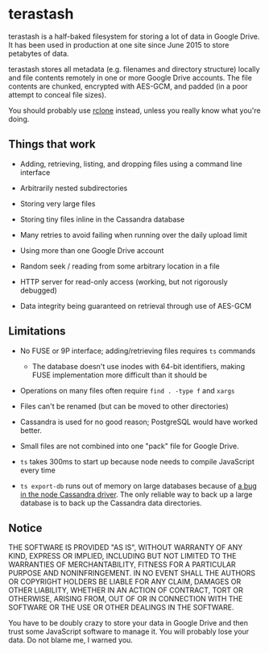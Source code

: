 terastash
===

terastash is a half-baked filesystem for storing a lot of data in Google Drive.  It has been used in production at one site since June 2015 to store petabytes of data.

terastash stores all metadata (e.g. filenames and directory structure) locally and file contents remotely in one or more Google Drive accounts.  The file contents are chunked, encrypted with AES-GCM, and padded (in a poor attempt to conceal file sizes).

You should probably use [rclone](https://rclone.org/) instead, unless you really know what you're doing.


Things that work
---

* Adding, retrieving, listing, and dropping files using a command line interface

* Arbitrarily nested subdirectories

* Storing very large files

* Storing tiny files inline in the Cassandra database

* Many retries to avoid failing when running over the daily upload limit

* Using more than one Google Drive account

* Random seek / reading from some arbitrary location in a file

* HTTP server for read-only access (working, but not rigorously debugged)

* Data integrity being guaranteed on retrieval through use of AES-GCM


Limitations
---
* No FUSE or 9P interface; adding/retrieving files requires `ts` commands

    * The database doesn't use inodes with 64-bit identifiers, making FUSE implementation more difficult than it should be

* Operations on many files often require `find . -type f` and `xargs`

* Files can't be renamed (but can be moved to other directories)

* Cassandra is used for no good reason; PostgreSQL would have worked better.

* Small files are not combined into one "pack" file for Google Drive.

* `ts` takes 300ms to start up because node needs to compile JavaScript every time

* `ts export-db` runs out of memory on large databases because of [a bug in the node Cassandra driver](https://github.com/datastax/nodejs-driver/pull/89#issuecomment-141602222).  The only reliable way to back up a large database is to back up the Cassandra data directories.


Notice
---
THE SOFTWARE IS PROVIDED "AS IS", WITHOUT WARRANTY OF ANY KIND, EXPRESS OR
IMPLIED, INCLUDING BUT NOT LIMITED TO THE WARRANTIES OF MERCHANTABILITY,
FITNESS FOR A PARTICULAR PURPOSE AND NONINFRINGEMENT. IN NO EVENT SHALL THE
AUTHORS OR COPYRIGHT HOLDERS BE LIABLE FOR ANY CLAIM, DAMAGES OR OTHER
LIABILITY, WHETHER IN AN ACTION OF CONTRACT, TORT OR OTHERWISE, ARISING FROM,
OUT OF OR IN CONNECTION WITH THE SOFTWARE OR THE USE OR OTHER DEALINGS IN
THE SOFTWARE.

You have to be doubly crazy to store your data in Google Drive and then trust some JavaScript software to manage it.  You will probably lose your data.  Do not blame me, I warned you.
